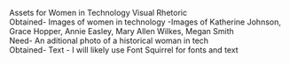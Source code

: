 Assets for Women in Technology Visual Rhetoric  
Obtained- Images of women in technology -Images of Katherine Johnson, Grace Hopper, Annie Easley, Mary Allen Wilkes, Megan Smith  
Need- An aditional photo of a historical woman in tech  
Obtained- Text - I will likely use Font Squirrel for fonts and text

